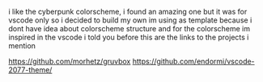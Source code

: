 i like the cyberpunk colorscheme, i found an amazing one but it was for vscode only so i decided to build my own
im using as template because i dont have idea about colorscheme structure and for the colorscheme im inspired in the vscode i told you before
this are the links to the projects i mention

https://github.com/morhetz/gruvbox
https://github.com/endormi/vscode-2077-theme/
